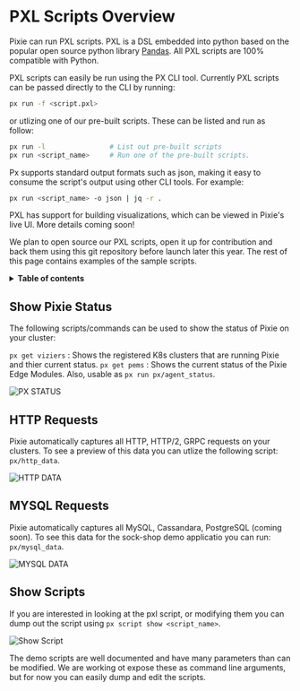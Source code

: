 # PXL Scripts Overview

Pixie can run PXL scripts. PXL is a DSL embedded into python based on the
popular open source python library [Pandas](https://pandas.pydata.org/). All PXL scripts are 100%
compatible with Python.

PXL scripts can easily be run using the PX CLI tool. Currently PXL scripts can be passed directly to
the CLI by running:

```bash
px run -f <script.pxl>
```

or utlizing one of our pre-built scripts. These can be listed and run as follow:

```bash
px run -l                # List out pre-built scripts
px run <script_name>     # Run one of the pre-built scripts.
```

Px supports standard output formats such as json, making it easy to consume the script's output using
other CLI tools. For example:

```bash
px run <script_name> -o json | jq -r .
```

PXL has support for building visualizations, which can be viewed in Pixie's live UI. More details coming soon!

We plan to open source our PXL scripts, open it up for contribution and back them using this git repository before launch later this year.
The rest of this page contains examples of the sample scripts.

<details>
  <summary><strong>Table of contents</strong></summary>

- [Show Pixie Status](#show-pixie-status)
- [Show HTTP Requests](#http-requests)
- [Show MYSQL Requests](#mysql-requests)
- [Show Scripts](#show-scripts)
</details>


## Show Pixie Status
The following scripts/commands can be used to show the status of Pixie on your cluster:

`px get viziers` : Shows the registered K8s clusters that are running Pixie and thier current status.
`px get pems`    : Shows the current status of the Pixie Edge Modules. Also, usable as `px run px/agent_status`.


![PX STATUS](./px_status.svg)


## HTTP Requests
Pixie automatically captures all HTTP, HTTP/2, GRPC requests on your clusters. To see a preview of this data
you can utlize the following script: `px/http_data`.

![HTTP DATA](./http_data.svg)


## MYSQL Requests
Pixie automatically captures all MySQL, Cassandara, PostgreSQL (coming soon). To see this data for the sock-shop demo applicatio you can run: `px/mysql_data`.

![MYSQL DATA](./mysql_data.svg)


## Show Scripts
If you are interested in looking at the pxl script, or modifying them you can dump out the script using `px script show <script_name>`.

![Show Script](./script_show.svg)

The demo scripts are well documented and have many parameters than can be modified. We are working ot expose these as command line arguments, but for now you can easily dump and edit the scripts.
